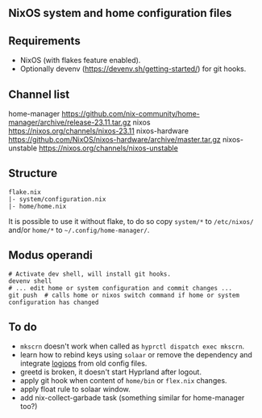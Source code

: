 NixOS system and home configuration files
----

## Requirements

- NixOS (with flakes feature enabled).
- Optionally devenv (https://devenv.sh/getting-started/) for git hooks.

## Channel list
home-manager https://github.com/nix-community/home-manager/archive/release-23.11.tar.gz
nixos https://nixos.org/channels/nixos-23.11
nixos-hardware https://github.com/NixOS/nixos-hardware/archive/master.tar.gz
nixos-unstable https://nixos.org/channels/nixos-unstable

## Structure

```plain
flake.nix
|- system/configuration.nix
|- home/home.nix
```

It is possible to use it without flake, to do so copy `system/*` to `/etc/nixos/` and/or `home/*` to `~/.config/home-manager/`.

## Modus operandi
```
# Activate dev shell, will install git hooks.
devenv shell
# ... edit home or system configuration and commit changes ...
git push  # calls home or nixos switch command if home or system configuration has changed
```

## To do
- `mkscrn` doesn't work when called as `hyprctl dispatch exec mkscrn`.
- learn how to rebind keys using `solaar` or remove the dependency and integrate [logiops](https://github.com/PixlOne/logiops) from old config files.
- greetd is broken, it doesn't start Hyprland after logout.
- apply git hook when content of `home/bin` or `flex.nix` changes.
- apply float rule to solaar window.
- add nix-collect-garbade task (something similar for home-manager too?)
